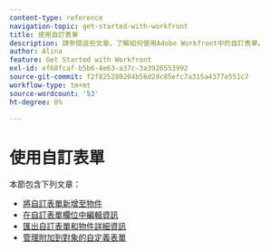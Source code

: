 ```yaml
---
content-type: reference
navigation-topic: get-started-with-workfront
title: 使用自訂表單
description: 請參閱這些文章，了解如何使用Adobe Workfront中的自訂表單。
author: Alina
feature: Get Started with Workfront
exl-id: ef68fcaf-b5b6-4e63-a37c-3a3926553992
source-git-commit: f2f825280204b56d2dc85efc7a315a4377e551c7
workflow-type: tm+mt
source-wordcount: '53'
ht-degree: 0%

---
```


# 使用自訂表單

本節包含下列文章：

* [將自訂表單新增至物件](../../workfront-basics/work-with-custom-forms/add-a-custom-form-to-an-object.md)
* [在自訂表單欄位中編輯資訊](../../workfront-basics/work-with-custom-forms/edit-custom-forms.md)
* [匯出自訂表單和物件詳細資訊](../../workfront-basics/work-with-custom-forms/export-custom-forms-details.md)
* [管理附加到對象的自定義表單](../../workfront-basics/work-with-custom-forms/manage-custom-forms-attached-to-objects.md)
